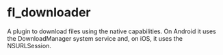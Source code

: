 # fl_downloader

A plugin to download files using the native capabilities. 
On Android it uses the DownloadManager system service and, on iOS, it uses the NSURLSession.
